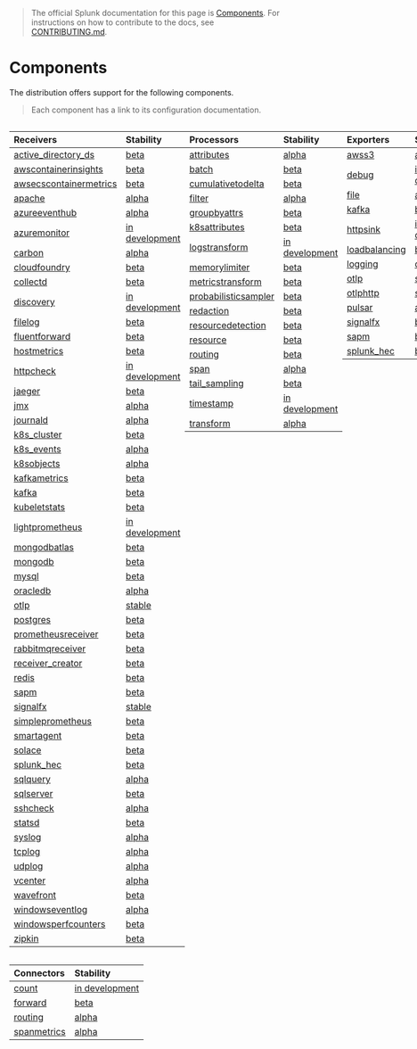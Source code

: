 > The official Splunk documentation for this page is [Components](https://docs.splunk.com/Observability/gdi/opentelemetry/components.html).
> For instructions on how to contribute to the docs, see [CONTRIBUTING.md](../CONTRIBUTING.md#documentation).

# Components

The distribution offers support for the following components.

> Each component has a link to its configuration documentation.

<div style="display: grid;grid-template-columns: auto auto auto auto;">

<div>

| Receivers                                                                                                                                     | Stability        |
|:----------------------------------------------------------------------------------------------------------------------------------------------|:-----------------|
| [active_directory_ds](https://github.com/open-telemetry/opentelemetry-collector-contrib/tree/main/receiver/activedirectorydsreceiver)       | [beta]           |
| [awscontainerinsights](https://github.com/open-telemetry/opentelemetry-collector-contrib/tree/main/receiver/awscontainerinsightreceiver)      | [beta]           |
| [awsecscontainermetrics](https://github.com/open-telemetry/opentelemetry-collector-contrib/tree/main/receiver/awsecscontainermetricsreceiver) | [beta]           |
| [apache](https://github.com/open-telemetry/opentelemetry-collector-contrib/tree/main/receiver/apachereceiver)                                 | [alpha]          |
| [azureeventhub](https://github.com/open-telemetry/opentelemetry-collector-contrib/tree/main/receiver/azureeventhubreceiver)                   | [alpha]          |
| [azuremonitor](https://github.com/open-telemetry/opentelemetry-collector-contrib/tree/main/receiver/azuremonitorreceiver)                     | [in development] |
| [carbon](https://github.com/open-telemetry/opentelemetry-collector-contrib/tree/main/receiver/carbonreceiver)                                 | [alpha]          |
| [cloudfoundry](https://github.com/open-telemetry/opentelemetry-collector-contrib/tree/main/receiver/cloudfoundryreceiver)                     | [beta]           |
| [collectd](https://github.com/open-telemetry/opentelemetry-collector-contrib/tree/main/receiver/collectdreceiver)                             | [beta]           |
| [discovery](../internal/receiver/discoveryreceiver)                                                                                           | [in development] |
| [filelog](https://github.com/open-telemetry/opentelemetry-collector-contrib/tree/main/receiver/filelogreceiver)                               | [beta]           |
| [fluentforward](https://github.com/open-telemetry/opentelemetry-collector-contrib/tree/main/receiver/fluentforwardreceiver)                   | [beta]           |
| [hostmetrics](https://github.com/open-telemetry/opentelemetry-collector-contrib/tree/main/receiver/hostmetricsreceiver)                       | [beta]           |
| [httpcheck](https://github.com/open-telemetry/opentelemetry-collector-contrib/tree/main/receiver/httpcheckreceiver)                           | [in development] |
| [jaeger](https://github.com/open-telemetry/opentelemetry-collector-contrib/tree/main/receiver/jaegerreceiver)                                 | [beta]           |
| [jmx](https://github.com/open-telemetry/opentelemetry-collector-contrib/tree/main/receiver/jmxreceiver)                                       | [alpha]          |
| [journald](https://github.com/open-telemetry/opentelemetry-collector-contrib/tree/main/receiver/journaldreceiver)                             | [alpha]          |
| [k8s_cluster](https://github.com/open-telemetry/opentelemetry-collector-contrib/tree/main/receiver/k8sclusterreceiver)                        | [beta]           |
| [k8s_events](https://github.com/open-telemetry/opentelemetry-collector-contrib/tree/main/receiver/k8seventsreceiver)                          | [alpha]          |
| [k8sobjects](https://github.com/open-telemetry/opentelemetry-collector-contrib/tree/main/receiver/k8sobjectsreceiver)                         | [alpha]          |
| [kafkametrics](https://github.com/open-telemetry/opentelemetry-collector-contrib/tree/main/receiver/kafkametricsreceiver)                     | [beta]           |
| [kafka](https://github.com/open-telemetry/opentelemetry-collector-contrib/tree/main/receiver/kafkareceiver)                                   | [beta]           |
| [kubeletstats](https://github.com/open-telemetry/opentelemetry-collector-contrib/tree/main/receiver/kubeletstatsreceiver)                     | [beta]           |
| [lightprometheus](../internal/receiver/lightprometheusreceiver)                                                                               | [in development] |
| [mongodbatlas](https://github.com/open-telemetry/opentelemetry-collector-contrib/tree/main/receiver/mongodbatlasreceiver)                     | [beta]           |
| [mongodb](https://github.com/open-telemetry/opentelemetry-collector-contrib/tree/main/receiver/mongodbreceiver)                               | [beta]           |
| [mysql](https://github.com/open-telemetry/opentelemetry-collector-contrib/tree/main/receiver/mongodbreceiver)                                 | [beta]           |
| [oracledb](https://github.com/open-telemetry/opentelemetry-collector-contrib/tree/main/receiver/oracledbreceiver)                             | [alpha]          |
| [otlp](https://github.com/open-telemetry/opentelemetry-collector/tree/main/receiver/otlpreceiver)                                             | [stable]         |
| [postgres](https://github.com/open-telemetry/opentelemetry-collector-contrib/tree/main/receiver/postgresqlreceiver)                           | [beta]           |
| [prometheusreceiver](https://github.com/open-telemetry/opentelemetry-collector-contrib/tree/main/receiver/prometheusreceiver)                 | [beta]           |
| [rabbitmqreceiver](https://github.com/open-telemetry/opentelemetry-collector-contrib/tree/main/receiver/rabbitmqreceiver)                     | [beta]           |
| [receiver_creator](https://github.com/open-telemetry/opentelemetry-collector-contrib/tree/main/receiver/receivercreator)                      | [beta]           |
| [redis](https://github.com/open-telemetry/opentelemetry-collector-contrib/tree/main/receiver/redisreceiver)                                   | [beta]           |
| [sapm](https://github.com/open-telemetry/opentelemetry-collector-contrib/tree/main/receiver/sapmreceiver)                                     | [beta]           |
| [signalfx](https://github.com/open-telemetry/opentelemetry-collector-contrib/tree/main/receiver/signalfxreceiver)                             | [stable]         |
| [simpleprometheus](https://github.com/open-telemetry/opentelemetry-collector-contrib/tree/main/receiver/simpleprometheusreceiver)             | [beta]           |
| [smartagent](../pkg/receiver/smartagentreceiver)                                                                                              | [beta]           |
| [solace](https://github.com/open-telemetry/opentelemetry-collector-contrib/tree/main/receiver/solacereceiver)                                 | [beta]           |
| [splunk_hec](https://github.com/open-telemetry/opentelemetry-collector-contrib/tree/main/receiver/splunkhecreceiver)                          | [beta]           |
| [sqlquery](https://github.com/open-telemetry/opentelemetry-collector-contrib/tree/main/receiver/sqlqueryreceiver)                             | [alpha]          |
| [sqlserver](https://github.com/open-telemetry/opentelemetry-collector-contrib/tree/main/receiver/sqlserverreceiver)                           | [beta]           |
| [sshcheck](https://github.com/open-telemetry/opentelemetry-collector-contrib/tree/main/receiver/sshcheckreceiver)                             | [alpha]          |
| [statsd](https://github.com/open-telemetry/opentelemetry-collector-contrib/tree/main/receiver/statsdreceiver)                                 | [beta]           |
| [syslog](https://github.com/open-telemetry/opentelemetry-collector-contrib/tree/main/receiver/syslogreceiver)                                 | [alpha]          |
| [tcplog](https://github.com/open-telemetry/opentelemetry-collector-contrib/tree/main/receiver/tcplogreceiver)                                 | [alpha]          |
| [udplog](https://github.com/open-telemetry/opentelemetry-collector-contrib/tree/main/receiver/udplogreceiver)                                 | [alpha]          |
| [vcenter](https://github.com/open-telemetry/opentelemetry-collector-contrib/tree/main/receiver/vcenterreceiver)                               | [alpha]          |
| [wavefront](https://github.com/open-telemetry/opentelemetry-collector-contrib/tree/main/receiver/wavefrontreceiver)                           | [beta]           |
| [windowseventlog](https://github.com/open-telemetry/opentelemetry-collector-contrib/tree/main/receiver/windowseventlogreceiver)               | [alpha]          |
| [windowsperfcounters](https://github.com/open-telemetry/opentelemetry-collector-contrib/tree/main/receiver/windowsperfcountersreceiver)       | [beta]           |
| [zipkin](https://github.com/open-telemetry/opentelemetry-collector-contrib/tree/main/receiver/zipkinreceiver)                                 | [beta]           |

</div>

<div>

| Processors                                                                                                                                  | Stability        |
|:--------------------------------------------------------------------------------------------------------------------------------------------|:-----------------|
| [attributes](https://github.com/open-telemetry/opentelemetry-collector-contrib/tree/main/processor/attributesprocessor)                     | [alpha]          |
| [batch](https://github.com/open-telemetry/opentelemetry-collector/tree/main/processor/batchprocessor)                                       | [beta]           |
| [cumulativetodelta](https://github.com/open-telemetry/opentelemetry-collector-contrib/tree/main/processor/cumulativetodeltaprocessor)       | [beta]           |
| [filter](https://github.com/open-telemetry/opentelemetry-collector-contrib/tree/main/processor/filterprocessor)                             | [alpha]          |
| [groupbyattrs](https://github.com/open-telemetry/opentelemetry-collector-contrib/tree/main/processor/groupbyattrsprocessor)                 | [beta]           |
| [k8sattributes](https://github.com/open-telemetry/opentelemetry-collector-contrib/tree/main/processor/k8sattributesprocessor)               | [beta]           |
| [logstransform](https://github.com/open-telemetry/opentelemetry-collector-contrib/tree/main/processor/logstransformprocessor)               | [in development] |
| [memorylimiter](https://github.com/open-telemetry/opentelemetry-collector/blob/main/processor/memorylimiterprocessor)                       | [beta]           |
| [metricstransform](https://github.com/open-telemetry/opentelemetry-collector-contrib/tree/main/processor/metricstransformprocessor)         | [beta]           |
| [probabilisticsampler](https://github.com/open-telemetry/opentelemetry-collector-contrib/tree/main/processor/probabilisticsamplerprocessor) | [beta]           |
| [redaction](https://github.com/open-telemetry/opentelemetry-collector-contrib/tree/main/processor/redactionprocessor)                       | [beta]           |
| [resourcedetection](https://github.com/open-telemetry/opentelemetry-collector-contrib/tree/main/processor/resourcedetectionprocessor)       | [beta]           |
| [resource](https://github.com/open-telemetry/opentelemetry-collector-contrib/tree/main/processor/resourceprocessor)                         | [beta]           |
| [routing](https://github.com/open-telemetry/opentelemetry-collector-contrib/tree/main/processor/routingprocessor)                           | [beta]           |
| [span](https://github.com/open-telemetry/opentelemetry-collector-contrib/tree/main/processor/spanprocessor)                                 | [alpha]          |
| [tail_sampling](https://github.com/open-telemetry/opentelemetry-collector-contrib/tree/main/processor/tailsamplingprocessor)                | [beta]           |
| [timestamp](../pkg/processor/timestampprocessor)                                                                                            | [in development] |
| [transform](https://github.com/open-telemetry/opentelemetry-collector-contrib/tree/main/processor/transformprocessor)                       | [alpha]          |

</div>

<div>

| Exporters                                                                                                                   | Stability        |
|:----------------------------------------------------------------------------------------------------------------------------|:-----------------|
| [awss3](https://github.com/open-telemetry/opentelemetry-collector-contrib/tree/main/exporter/awss3exporter)                 | [alpha]          |
| [debug](https://github.com/open-telemetry/opentelemetry-collector/tree/main/exporter/debugexporter)                         | [in development] |
| [file](https://github.com/open-telemetry/opentelemetry-collector-contrib/tree/main/exporter/fileexporter)                   | [alpha]          |
| [kafka](https://github.com/open-telemetry/opentelemetry-collector-contrib/tree/main/exporter/kafkaexporter)                 | [beta]           |
| [httpsink](../internal/exporter/httpsinkexporter)                                                                           | [in development] |
| [loadbalancing](https://github.com/open-telemetry/opentelemetry-collector-contrib/tree/main/exporter/loadbalancingexporter) | [beta]           |
| [logging](https://github.com/open-telemetry/opentelemetry-collector/tree/main/exporter/loggingexporter)                     | [deprecated]     |
| [otlp](https://github.com/open-telemetry/opentelemetry-collector/tree/main/exporter/otlpexporter)                           | [stable]         |
| [otlphttp](https://github.com/open-telemetry/opentelemetry-collector/tree/main/exporter/otlphttpexporter)                   | [stable]         |
| [pulsar](https://github.com/open-telemetry/opentelemetry-collector-contrib/tree/main/exporter/pulsarexporter)               | [alpha]          |
| [signalfx](https://github.com/open-telemetry/opentelemetry-collector-contrib/tree/main/exporter/signalfxexporter)           | [beta]           |
| [sapm](https://github.com/open-telemetry/opentelemetry-collector-contrib/tree/main/exporter/sapmexporter)                   | [beta]           |
| [splunk_hec](https://github.com/open-telemetry/opentelemetry-collector-contrib/tree/main/exporter/splunkhecexporter)        | [beta]           |

</div>

<div>

| Extensions                                                                                                                          | Stability |
|:------------------------------------------------------------------------------------------------------------------------------------|:----------|
| [ack](https://github.com/open-telemetry/opentelemetry-collector-contrib/tree/main/extension/ackextension)                           | [alpha]   |
| [basicauth](https://github.com/open-telemetry/opentelemetry-collector-contrib/tree/main/extension/basicauthextension)               | [beta]    |
| [docker_observer](https://github.com/open-telemetry/opentelemetry-collector-contrib/tree/main/extension/observer/dockerobserver)    | [beta]    |
| [ecs_observer](https://github.com/open-telemetry/opentelemetry-collector-contrib/tree/main/extension/observer/ecsobserver)          | [beta]    |
| [ecs_task_observer](https://github.com/open-telemetry/opentelemetry-collector-contrib/tree/main/extension/observer/ecstaskobserver) | [beta]    |
| [healthcheck](https://github.com/open-telemetry/opentelemetry-collector-contrib/tree/main/extension/healthcheckextension)           | [beta]    |
| [httpforwarder](https://github.com/open-telemetry/opentelemetry-collector-contrib/tree/main/extension/httpforwarderextension)       | [beta]    |
| [host_observer](https://github.com/open-telemetry/opentelemetry-collector-contrib/tree/main/extension/observer/hostobserver)        | [beta]    |
| [k8s_observer](https://github.com/open-telemetry/opentelemetry-collector-contrib/tree/main/extension/observer/k8sobserver)          | [beta]    |
| [oauth2clientauth](https://github.com/open-telemetry/opentelemetry-collector-contrib/tree/main/extension/oauth2clientauthextension) | [beta]    |
| [pprof](https://github.com/open-telemetry/opentelemetry-collector-contrib/tree/main/extension/pprofextension)                       | [beta]    |
| [smartagent](../pkg/extension/smartagentextension)                                                                                  | [beta]    |
| [zpages](https://github.com/open-telemetry/opentelemetry-collector/tree/main/extension/zpagesextension)                             | [beta]    |
| [file_storage](https://github.com/open-telemetry/opentelemetry-collector-contrib/tree/main/extension/storage/filestorage)           | [beta]    |
| [ballast](https://github.com/open-telemetry/opentelemetry-collector/tree/main/extension/ballastextension)                           | [beta]    |

</div>

<div>

| Connectors                                                                                                                | Stability        |
|:--------------------------------------------------------------------------------------------------------------------------|:-----------------|
| [count](https://github.com/open-telemetry/opentelemetry-collector-contrib/tree/main/connector/countconnector)             | [in development] |
| [forward](https://github.com/open-telemetry/opentelemetry-collector/tree/main/connector/forwardconnector)                 | [beta]           |
| [routing](https://github.com/open-telemetry/opentelemetry-collector-contrib/tree/main/connector/routingconnector)         | [alpha]          |
| [spanmetrics](https://github.com/open-telemetry/opentelemetry-collector-contrib/tree/main/connector/spanmetricsconnector) | [alpha]          |

</div>
</div>

[stable]: https://github.com/open-telemetry/opentelemetry-collector#stable
[beta]: https://github.com/open-telemetry/opentelemetry-collector#beta
[alpha]: https://github.com/open-telemetry/opentelemetry-collector#alpha
[in development]: https://github.com/open-telemetry/opentelemetry-collector#development
[deprecated]: https://github.com/open-telemetry/opentelemetry-collector#deprecated

